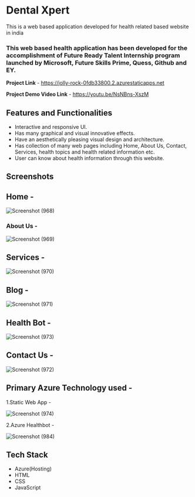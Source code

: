 #  Dental Xpert  

This is a web based application developed for health related based website in india

### This web based health application has been developed for the accomplishment of Future Ready Talent Internship program launched by Microsoft, Future Skills Prime, Quess, Github and EY.


**Project Link** - https://jolly-rock-0fdb33800.2.azurestaticapps.net

**Project Demo Video Link** - https://youtu.be/NsNBns-XszM


## Features and Functionalities 

- Interactive and responsive UI.
- Has many graphical and visual innovative effects.
- Have an aesthetically pleasing visual design and architecture.
- Has collection of many web pages including Home, About Us, Contact, Services, health topics and health related information etc.
- User can know about health information through this website.

## Screenshots


## Home -
   ![Screenshot (968)](https://user-images.githubusercontent.com/118720453/212601502-fc45beec-a983-4234-8a2d-c49ffd5bc833.png)


### About Us -
![Screenshot (969)](https://user-images.githubusercontent.com/118720453/212601520-aebfdb0a-415d-4d2c-868c-c16a10db5d22.png)


## Services -

![Screenshot (970)](https://user-images.githubusercontent.com/118720453/212601534-546c49a6-3b57-4b7b-8a72-b03e1c52bfa8.png)


## Blog -

![Screenshot (971)](https://user-images.githubusercontent.com/118720453/212601545-f447cebb-f90f-480e-bc01-4fe5a3e266c9.png)


## Health Bot -

![Screenshot (973)](https://user-images.githubusercontent.com/118720453/212601565-f8deafbb-22bb-4fe4-9d26-41c5eabc4567.png)


## Contact Us -

![Screenshot (972)](https://user-images.githubusercontent.com/118720453/212601554-12b751ef-2377-4cb0-8446-ffe2166e7c78.png)

## Primary Azure Technology used -

1.Static Web App - 

![Screenshot (974)](https://user-images.githubusercontent.com/118720453/212605833-40fb97e7-38e8-45db-80d6-830cd859654e.png)

2.Azure Healthbot -

![Screenshot (984)](https://user-images.githubusercontent.com/118720453/215098983-af7f0255-55c7-45ed-be4b-c68f8d10d506.png)

## Tech Stack 

- Azure(Hosting)
- HTML
- CSS
- JavaScript
